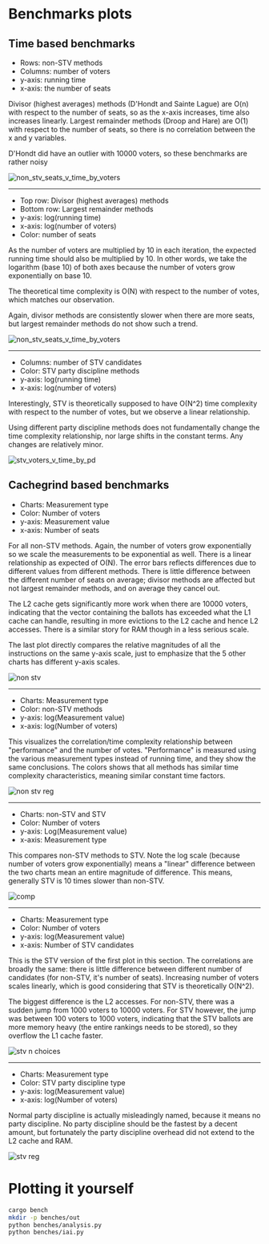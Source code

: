 # Benchmarks plots

## Time based benchmarks

- Rows: non-STV methods
- Columns: number of voters
- y-axis: running time
- x-axis: the number of seats

Divisor (highest averages) methods (D'Hondt and Sainte Lague) are O(n) with respect to the number of seats, so as the x-axis increases, time also increases linearly. Largest remainder methods (Droop and Hare) are O(1) with respect to the number of seats, so there is no correlation between the x and y variables.

D'Hondt did have an outlier with 10000 voters, so these benchmarks are rather noisy

![non_stv_seats_v_time_by_voters](out/non_stv_seats_v_time_by_voters.png)

---

- Top row: Divisor (highest averages) methods
- Bottom row: Largest remainder methods
- y-axis: log(running time)
- x-axis: log(number of voters)
- Color: number of seats

As the number of voters are multiplied by 10 in each iteration, the expected running time should also be multiplied by 10. In other words, we take the logarithm (base 10) of both axes because the number of voters grow exponentially on base 10.

The theoretical time complexity is O(N) with respect to the number of votes, which matches our observation.

Again, divisor methods are consistently slower when there are more seats, but largest remainder methods do not show such a trend.

![non_stv_seats_v_time_by_voters](out/non_stv_voters_v_time.png)

---

- Columns: number of STV candidates
- Color: STV party discipline methods
- y-axis: log(running time)
- x-axis: log(number of voters)

Interestingly, STV is theoretically supposed to have O(N^2) time complexity with respect to the number of votes, but we observe a linear relationship.

Using different party discipline methods does not fundamentally change the time complexity relationship, nor large shifts in the constant terms. Any changes are relatively minor.

![stv_voters_v_time_by_pd](out/stv_voters_v_time_by_pd.png)

## Cachegrind based benchmarks

- Charts: Measurement type
- Color: Number of voters
- y-axis: Measurement value
- x-axis: Number of seats

For all non-STV methods. Again, the number of voters grow exponentially so we scale the measurements to be exponential as well. There is a linear relationship as expected of O(N). The error bars reflects differences due to different values from different methods. There is little difference between the different number of seats on average; divisor methods are affected but not largest remainder methods, and on average they cancel out.

The L2 cache gets significantly more work when there are 10000 voters, indicating that the vector containing the ballots has exceeded what the L1 cache can handle, resulting in more evictions to the L2 cache and hence L2 accesses. There is a similar story for RAM though in a less serious scale.

The last plot directly compares the relative magnitudes of all the instructions on the same y-axis scale, just to emphasize that the 5 other charts has different y-axis scales.

![non stv](out/iai_non_stv.png)

---

- Charts: Measurement type
- Color: non-STV methods
- y-axis: log(Measurement value)
- x-axis: log(Number of voters)

This visualizes the correlation/time complexity relationship between "performance" and the number of votes. "Performance" is measured using the various measurement types instead of running time, and they show the same conclusions. The colors shows that all methods has similar time complexity characteristics, meaning similar constant time factors.

![non stv reg](out/iai_non_stv_reg.png)

---

- Charts: non-STV and STV
- Color: Number of voters
- y-axis: Log(Measurement value)
- x-axis: Measurement type

This compares non-STV methods to STV. Note the log scale (because number of voters grow exponentially) means a "linear" difference between the two charts mean an entire magnitude of difference. This means, generally STV is 10 times slower than non-STV.

![comp](out/iai_comp.png)

---

- Charts: Measurement type
- Color: Number of voters
- y-axis: log(Measurement value)
- x-axis: Number of STV candidates

This is the STV version of the first plot in this section. The correlations are broadly the same: there is little difference between different number of candidates (for non-STV, it's number of seats). Increasing number of voters scales linearly, which is good considering that STV is theoretically O(N^2).

The biggest difference is the L2 accesses. For non-STV, there was a sudden jump from 1000 voters to 10000 voters. For STV however, the jump was between 100 voters to 1000 voters, indicating that the STV ballots are more memory heavy (the entire rankings needs to be stored), so they overflow the L1 cache faster.

![stv n choices](out/iai_stv_n_choices.png)

---

- Charts: Measurement type
- Color: STV party discipline type
- y-axis: log(Measurement value)
- x-axis: log(Number of voters)

Normal party discipline is actually misleadingly named, because it means no party discipline. No party discipline should be the fastest by a decent amount, but fortunately the party discipline overhead did not extend to the L2 cache and RAM.

![stv reg](out/iai_stv_reg.png)

# Plotting it yourself

```sh
cargo bench
mkdir -p benches/out
python benches/analysis.py
python benches/iai.py
```

